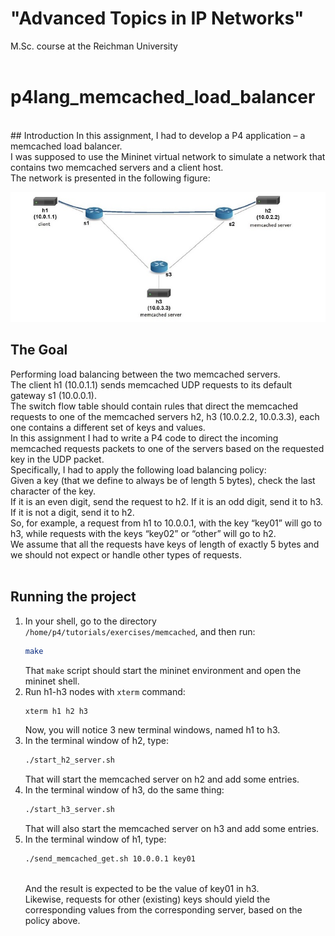 # "Advanced Topics in IP Networks" 
 M.Sc. course at the Reichman University <br/>
<br/>
# p4lang_memcached_load_balancer
<br/>
## Introduction
In this assignment, I had to develop a P4 application – a memcached load balancer. <br/>
I was supposed to use the Mininet virtual network to simulate a network that contains two memcached servers and a client host. <br/> 
The network is presented in the following figure:

![topology](./topology.jpg)
<br/>
## The Goal
Performing load balancing between the two memcached servers. <br/>
The client h1 (10.0.1.1) sends memcached UDP requests to its default gateway s1 (10.0.0.1). <br/> 
The switch flow table should contain rules that direct the memcached requests to one of the memcached servers h2, h3 (10.0.2.2, 10.0.3.3), each one contains a different set of keys and values. <br/>
In this assignment I had to write a P4 code to direct the incoming memcached requests packets to one of the servers based on the requested key in the UDP packet. <br/>
Specifically, I had to apply the following load balancing policy:  <br/>
Given a key (that we define to always be of length 5 bytes), check the last character of the key. <br/>
If it is an even digit, send the request to h2. If it is an odd digit, send it to h3. If it is not a digit, send it to h2. <br/>
So, for example, a request from h1 to 10.0.0.1, with the key “key01” will go to h3, while requests with the keys “key02” or “other” will go to h2. <br/>
We assume that all the requests have keys of length of exactly 5 bytes and we should not expect or handle other types of requests. <br/>
<br/>
## Running the project
1. In your shell, go to the directory `/home/p4/tutorials/exercises/memcached`, and then run:<br/>
   ```bash
   make
   ``` 
   That `make` script should start the mininet environment and open the mininet shell.<br/>
2. Run h1-h3 nodes with `xterm` command:<br/>
   ```bash
   xterm h1 h2 h3
   ```
   Now, you will notice 3 new terminal windows, named h1 to h3.<br/>
3. In the terminal window of h2, type:<br/>
   ```bash
   ./start_h2_server.sh
   ```
   That will start the memcached server on h2 and add some entries.<br/>
4. In the terminal window of h3, do the same thing:<br/>
   ```bash
   ./start_h3_server.sh
   ```
   That will also start the memcached server on h3 and add some entries.<br/>
5. In the terminal window of h1, type:<br/>
   ```bash
   ./send_memcached_get.sh 10.0.0.1 key01
   ``` 
   <br/>
   And the result is expected to be the value of key01 in h3. <br/>
   Likewise, requests for other (existing) keys should yield the corresponding values from the corresponding server, based on the policy above.<br/>
